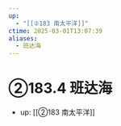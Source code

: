 ```yaml
---
up:
  - "[[②183 南太平洋]]"
ctime: 2025-03-01T13:07:39
aliases:
  - 班达海
---
```


# ②183.4 班达海

- up: [[②183 南太平洋]]
